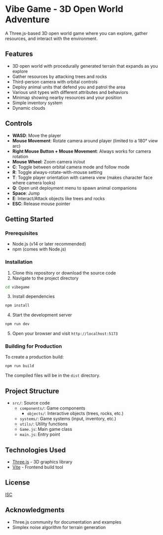 # Vibe Game - 3D Open World Adventure

A Three.js-based 3D open world game where you can explore, gather resources, and interact with the environment.

## Features

- 3D open world with procedurally generated terrain that expands as you explore
- Gather resources by attacking trees and rocks
- Third-person camera with orbital controls
- Deploy animal units that defend you and patrol the area
- Various unit types with different attributes and behaviors
- Minimap showing nearby resources and your position
- Simple inventory system
- Dynamic clouds

## Controls

- **WASD**: Move the player
- **Mouse Movement**: Rotate camera around player (limited to a 180° view arc)
- **Right Mouse Button + Mouse Movement**: Always works for camera rotation
- **Mouse Wheel**: Zoom camera in/out
- **C**: Toggle between orbital camera mode and follow mode
- **R**: Toggle always-rotate-with-mouse setting
- **T**: Toggle player orientation with camera view (makes character face where camera looks)
- **Q**: Open unit deployment menu to spawn animal companions
- **Space**: Jump
- **E**: Interact/Attack objects like trees and rocks
- **ESC**: Release mouse pointer

## Getting Started

### Prerequisites

- Node.js (v14 or later recommended)
- npm (comes with Node.js)

### Installation

1. Clone this repository or download the source code
2. Navigate to the project directory

```bash
cd vibegame
```

3. Install dependencies

```bash
npm install
```

4. Start the development server

```bash
npm run dev
```

5. Open your browser and visit `http://localhost:5173`

### Building for Production

To create a production build:

```bash
npm run build
```

The compiled files will be in the `dist` directory.

## Project Structure

- `src/`: Source code
  - `components/`: Game components
    - `objects/`: Interactive objects (trees, rocks, etc.)
  - `systems/`: Game systems (input, inventory, etc.)
  - `utils/`: Utility functions
  - `Game.js`: Main game class
  - `main.js`: Entry point

## Technologies Used

- [Three.js](https://threejs.org/) - 3D graphics library
- [Vite](https://vitejs.dev/) - Frontend build tool

## License

[ISC](LICENSE)

## Acknowledgments

- Three.js community for documentation and examples
- Simplex noise algorithm for terrain generation
